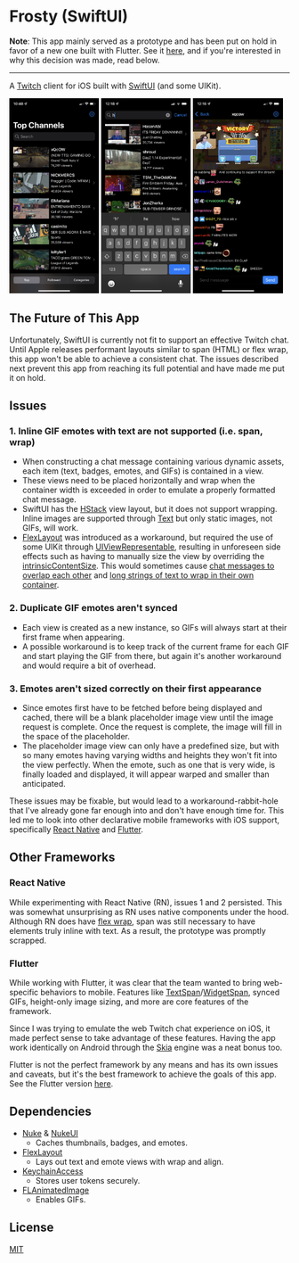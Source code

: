 # Frosty (SwiftUI)

**Note**: This app mainly served as a prototype and has been put on hold in favor of a new one built with Flutter. See it [here](https://github.com/tommyxchow/frosty), and if you're interested in why this decision was made, read below.

---

A [Twitch](https://www.twitch.tv/) client for iOS built with [SwiftUI](https://developer.apple.com/xcode/swiftui/) (and some UIKit).

<p float="left">
  <img src="Screenshots/top.PNG" width="32%">
  <img src="Screenshots/search2.PNG" width="32%">
  <img src="Screenshots/chat.PNG" width="32%">
</p>

## The Future of This App

Unfortunately, SwiftUI is currently not fit to support an effective Twitch chat. Until Apple releases performant layouts similar to span (HTML) or flex wrap, this app won't be able to achieve a consistent chat. The issues described next prevent this app from reaching its full potential and have made me put it on hold.

## Issues

### 1. Inline GIF emotes with text are not supported (i.e. span, wrap)

- When constructing a chat message containing various dynamic assets, each item (text, badges, emotes, and GIFs) is contained in a view.
- These views need to be placed horizontally and wrap when the container width is exceeded in order to emulate a properly formatted chat message.
- SwiftUI has the [HStack](https://developer.apple.com/documentation/swiftui/hstack) view layout, but it does not support wrapping. Inline images are supported through [Text](https://developer.apple.com/documentation/swiftui/text) but only static images, not GIFs, will work.
- [FlexLayout](https://github.com/layoutBox/FlexLayout) was introduced as a workaround, but required the use of some UIKit through [UIViewRepresentable](https://developer.apple.com/documentation/swiftui/uiviewrepresentable), resulting in unforeseen side effects such as having to manually size the view by overriding the [intrinsicContentSize](https://developer.apple.com/documentation/uikit/uiview/1622600-intrinsiccontentsize). This would sometimes cause [chat messages to overlap each other](/Screenshots/glitch1.PNG) and [long strings of text to wrap in their own container](/Screenshots/glitch2.PNG).

### 2. Duplicate GIF emotes aren't synced

- Each view is created as a new instance, so GIFs will always start at their first frame when appearing.
- A possible workaround is to keep track of the current frame for each GIF and start playing the GIF from there, but again it's another workaround and would require a bit of overhead.

### 3. Emotes aren't sized correctly on their first appearance

- Since emotes first have to be fetched before being displayed and cached, there will be a blank placeholder image view until the image request is complete. Once the request is complete, the image will fill in the space of the placeholder.
- The placeholder image view can only have a predefined size, but with so many emotes having varying widths and heights they won't fit into the view perfectly. When the emote, such as one that is very wide, is finally loaded and displayed, it will appear warped and smaller than anticipated.

These issues may be fixable, but would lead to a workaround-rabbit-hole that I've already gone far enough into and don't have enough time for. This led me to look into other declarative mobile frameworks with iOS support, specifically [React Native](https://reactnative.dev/) and [Flutter](https://flutter.dev/).

## Other Frameworks

### React Native

While experimenting with React Native (RN), issues 1 and 2 persisted.  This was somewhat unsurprising as RN uses native components under the hood. Although RN does have [flex wrap](https://reactnative.dev/docs/flexbox#flex-wrap), span was still necessary to have elements truly inline with text. As a result, the prototype was promptly scrapped.

### Flutter

While working with Flutter, it was clear that the team wanted to bring web-specific behaviors to mobile. Features like [TextSpan](https://api.flutter.dev/flutter/painting/TextSpan-class.html)/[WidgetSpan](https://api.flutter.dev/flutter/widgets/WidgetSpan-class.html), synced GIFs, height-only image sizing, and more are core features of the framework.

Since I was trying to emulate the web Twitch chat experience on iOS, it made perfect sense to take advantage of these features. Having the app work identically on Android through the [Skia](https://skia.org/) engine was a neat bonus too.

Flutter is not the perfect framework by any means and has its own issues and caveats, but it's the best framework to achieve the goals of this app. See the Flutter version [here](https://github.com/tommyxchow/frosty).

## Dependencies

- [Nuke](https://github.com/kean/Nuke) & [NukeUI](https://github.com/kean/NukeUI)
  - Caches thumbnails, badges, and emotes.
- [FlexLayout](https://github.com/layoutBox/FlexLayout)
  - Lays out text and emote views with wrap and align.
- [KeychainAccess](https://github.com/kishikawakatsumi/KeychainAccess)
  - Stores user tokens securely.
- [FLAnimatedImage](https://github.com/Flipboard/FLAnimatedImage)
  - Enables GIFs.

## License

[MIT](https://github.com/tommyxchow/frosty-swiftui/blob/main/LICENSE)
